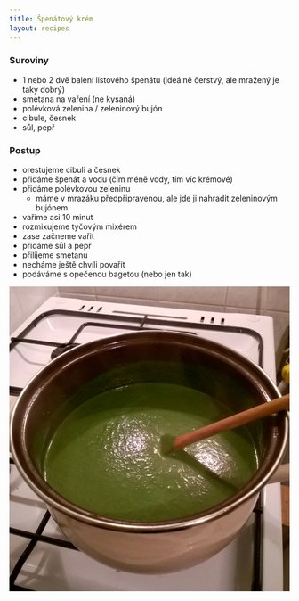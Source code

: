 ```yaml
---
title: Špenátový krém
layout: recipes
---
```


### Suroviny
- 1 nebo 2 dvě balení listového špenátu (ideálně čerstvý, ale mražený je taky dobrý)
- smetana na vaření (ne kysaná)
- polévková zelenina / zeleninový bujón
- cibule, česnek
- sůl, pepř

### Postup
- orestujeme cibuli a česnek
- přidáme špenát a vodu (čím méně vody, tím víc krémové)
- přidáme polévkovou zeleninu
  - máme v mrazáku předpřipravenou, ale jde ji nahradit zeleninovým bujónem
- vaříme asi 10 minut
- rozmixujeme tyčovým mixérem
- zase začneme vařit
- přidáme sůl a pepř
- přilijeme smetanu
- necháme ještě chvíli povařit
- podáváme s opečenou bagetou (nebo jen tak)

![V hrnci](/fotky/spenatovy-krem-1.jpg)
